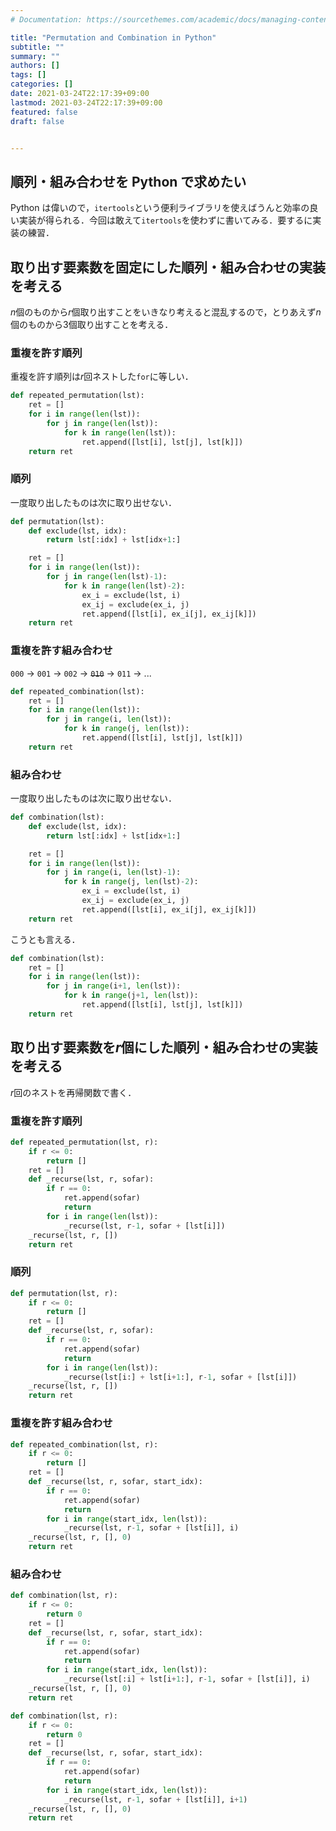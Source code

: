 ```yaml
---
# Documentation: https://sourcethemes.com/academic/docs/managing-content/

title: "Permutation and Combination in Python"
subtitle: ""
summary: ""
authors: []
tags: []
categories: []
date: 2021-03-24T22:17:39+09:00
lastmod: 2021-03-24T22:17:39+09:00
featured: false
draft: false


---
```


## 順列・組み合わせを Python で求めたい

Python は偉いので，`itertools`という便利ライブラリを使えばうんと効率の良い実装が得られる．今回は敢えて`itertools`を使わずに書いてみる．要するに実装の練習．

## 取り出す要素数を固定にした順列・組み合わせの実装を考える

$n$個のものから$r$個取り出すことをいきなり考えると混乱するので，とりあえず$n$個のものから$3$個取り出すことを考える．

### 重複を許す順列

重複を許す順列は$r$回ネストした`for`に等しい．

```python
def repeated_permutation(lst):
    ret = []
    for i in range(len(lst)):
        for j in range(len(lst)):
            for k in range(len(lst)):
                ret.append([lst[i], lst[j], lst[k]])
    return ret
```

### 順列

一度取り出したものは次に取り出せない．

```python
def permutation(lst):
    def exclude(lst, idx):
        return lst[:idx] + lst[idx+1:]

    ret = []
    for i in range(len(lst)):
        for j in range(len(lst)-1):
            for k in range(len(lst)-2):
                ex_i = exclude(lst, i)
                ex_ij = exclude(ex_i, j)
                ret.append([lst[i], ex_i[j], ex_ij[k]])
    return ret
```

### 重複を許す組み合わせ

`000` -> `001` -> `002` -> ~~`010`~~ -> `011` -> ...

```python
def repeated_combination(lst):
    ret = []
    for i in range(len(lst)):
        for j in range(i, len(lst)):
            for k in range(j, len(lst)):
                ret.append([lst[i], lst[j], lst[k]])
    return ret
```

### 組み合わせ

一度取り出したものは次に取り出せない．

```python
def combination(lst):
    def exclude(lst, idx):
        return lst[:idx] + lst[idx+1:]

    ret = []
    for i in range(len(lst)):
        for j in range(i, len(lst)-1):
            for k in range(j, len(lst)-2):
                ex_i = exclude(lst, i)
                ex_ij = exclude(ex_i, j)
                ret.append([lst[i], ex_i[j], ex_ij[k]])
    return ret
```

こうとも言える．

```python
def combination(lst):
    ret = []
    for i in range(len(lst)):
        for j in range(i+1, len(lst)):
            for k in range(j+1, len(lst)):
                ret.append([lst[i], lst[j], lst[k]])
    return ret
```

## 取り出す要素数を$r$個にした順列・組み合わせの実装を考える

$r$回のネストを再帰関数で書く．

### 重複を許す順列

```python
def repeated_permutation(lst, r):
    if r <= 0:
        return []
    ret = []
    def _recurse(lst, r, sofar):
        if r == 0:
            ret.append(sofar)
            return
        for i in range(len(lst)):
            _recurse(lst, r-1, sofar + [lst[i]])
    _recurse(lst, r, [])
    return ret
```

### 順列

```python
def permutation(lst, r):
    if r <= 0:
        return []
    ret = []
    def _recurse(lst, r, sofar):
        if r == 0:
            ret.append(sofar)
            return
        for i in range(len(lst)):
            _recurse(lst[i:] + lst[i+1:], r-1, sofar + [lst[i]])
    _recurse(lst, r, [])
    return ret
```

### 重複を許す組み合わせ

```python
def repeated_combination(lst, r):
    if r <= 0:
        return []
    ret = []
    def _recurse(lst, r, sofar, start_idx):
        if r == 0:
            ret.append(sofar)
            return
        for i in range(start_idx, len(lst)):
            _recurse(lst, r-1, sofar + [lst[i]], i)
    _recurse(lst, r, [], 0)
    return ret
```

### 組み合わせ

```python
def combination(lst, r):
    if r <= 0:
        return 0
    ret = []
    def _recurse(lst, r, sofar, start_idx):
        if r == 0:
            ret.append(sofar)
            return
        for i in range(start_idx, len(lst)):
            _recurse(lst[:i] + lst[i+1:], r-1, sofar + [lst[i]], i)
    _recurse(lst, r, [], 0)
    return ret
```

```python
def combination(lst, r):
    if r <= 0:
        return 0
    ret = []
    def _recurse(lst, r, sofar, start_idx):
        if r == 0:
            ret.append(sofar)
            return
        for i in range(start_idx, len(lst)):
            _recurse(lst, r-1, sofar + [lst[i]], i+1)
    _recurse(lst, r, [], 0)
    return ret
```
